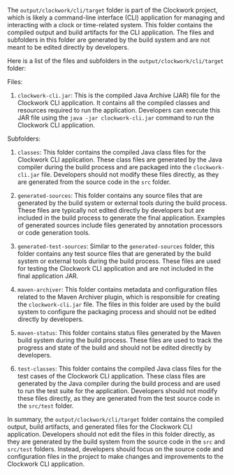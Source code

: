 The `output/clockwork/cli/target` folder is part of the Clockwork project, which is likely a command-line interface (CLI) application for managing and interacting with a clock or time-related system. This folder contains the compiled output and build artifacts for the CLI application. The files and subfolders in this folder are generated by the build system and are not meant to be edited directly by developers.

Here is a list of the files and subfolders in the `output/clockwork/cli/target` folder:

Files:

1. `clockwork-cli.jar`: This is the compiled Java Archive (JAR) file for the Clockwork CLI application. It contains all the compiled classes and resources required to run the application. Developers can execute this JAR file using the `java -jar clockwork-cli.jar` command to run the Clockwork CLI application.

Subfolders:

1. `classes`: This folder contains the compiled Java class files for the Clockwork CLI application. These class files are generated by the Java compiler during the build process and are packaged into the `clockwork-cli.jar` file. Developers should not modify these files directly, as they are generated from the source code in the `src` folder.

2. `generated-sources`: This folder contains any source files that are generated by the build system or external tools during the build process. These files are typically not edited directly by developers but are included in the build process to generate the final application. Examples of generated sources include files generated by annotation processors or code generation tools.

3. `generated-test-sources`: Similar to the `generated-sources` folder, this folder contains any test source files that are generated by the build system or external tools during the build process. These files are used for testing the Clockwork CLI application and are not included in the final application JAR.

4. `maven-archiver`: This folder contains metadata and configuration files related to the Maven Archiver plugin, which is responsible for creating the `clockwork-cli.jar` file. The files in this folder are used by the build system to configure the packaging process and should not be edited directly by developers.

5. `maven-status`: This folder contains status files generated by the Maven build system during the build process. These files are used to track the progress and state of the build and should not be edited directly by developers.

6. `test-classes`: This folder contains the compiled Java class files for the test cases of the Clockwork CLI application. These class files are generated by the Java compiler during the build process and are used to run the test suite for the application. Developers should not modify these files directly, as they are generated from the test source code in the `src/test` folder.

In summary, the `output/clockwork/cli/target` folder contains the compiled output, build artifacts, and generated files for the Clockwork CLI application. Developers should not edit the files in this folder directly, as they are generated by the build system from the source code in the `src` and `src/test` folders. Instead, developers should focus on the source code and configuration files in the project to make changes and improvements to the Clockwork CLI application.
